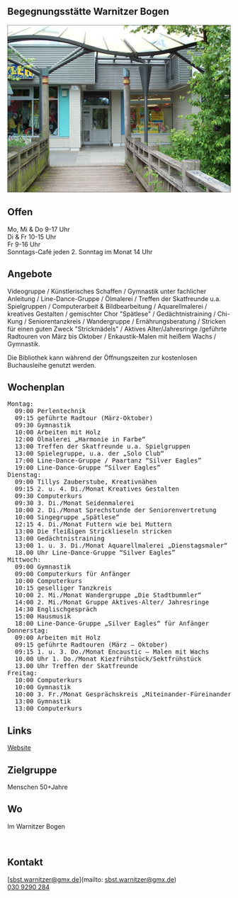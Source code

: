 ## Begegnungsstätte Warnitzer Bogen
<img id="topmedia" src="images/Warnitzer.jpg" />

## Offen
Mo, Mi & Do 9-17 Uhr<br>
Di & Fr 10-15 Uhr<br>
Fr 9-16 Uhr<br>
Sonntags-Café jeden 2. Sonntag im Monat 14 Uhr

## Angebote
Videogruppe / Künstlerisches Schaffen / Gymnastik unter fachlicher Anleitung / Line-Dance-Gruppe / Ölmalerei / Treffen der Skatfreunde u.a. Spielgruppen / Computerarbeit & Bildbearbeitung / Aquarellmalerei / kreatives Gestalten / gemischter Chor "Spätlese" / Gedächtnistraining / Chi-Kung / Seniorentanzkreis / Wandergruppe / Ernährungsberatung / Stricken für einen guten Zweck "Strickmädels" / Aktives Alter/Jahresringe /geführte Radtouren von März bis Oktober / Enkaustik-Malen mit heißem Wachs / Gymnastik. <br>

Die Bibliothek kann während der Öffnungszeiten zur kostenlosen Buchausleihe genutzt werden. <br>

## Wochenplan
<pre id="weeklyschedule">
Montag:
  09:00 Perlentechnik
  09:15 geführte Radtour (März-Oktober) 
  09:30 Gymnastik 
  10:00 Arbeiten mit Holz 
  12:00 Ölmalerei „Harmonie in Farbe“ 
  13:00 Treffen der Skatfreunde u.a. Spielgruppen
  13:00 Spielegruppe, u.a. der „Solo Club“
  17:00 Line-Dance-Gruppe / Paartanz “Silver Eagles”
  19:00 Line-Dance-Gruppe “Silver Eagles”
Dienstag:
  09:00 Tillys Zauberstube, Kreativnähen 
  09:15 2. u. 4. Di./Monat Kreatives Gestalten 
  09:30 Computerkurs 
  09:30 3. Di./Monat Seidenmalerei
  10:00 2. Di./Monat Sprechstunde der Seniorenvertretung 
  10:00 Singegruppe „Spätlese“ 
  12:15 4. Di./Monat Futtern wie bei Muttern
  13:00 Die fleißigen Stricklieseln stricken 
  13:00 Gedächtnistraining 
  13:00 1. u. 3. Di./Monat Aquarellmalerei „Dienstagsmaler“
  18.00 Uhr Line-Dance-Gruppe “Silver Eagles”
Mittwoch:
  09:00 Gymnastik 
  09:00 Computerkurs für Anfänger 
  10:00 Computerkurs 
  10:15 geselliger Tanzkreis 
  10:00 2. Mi./Monat Wandergruppe „Die Stadtbummler“ 
  14:00 2. Mi./Monat Gruppe Aktives-Alter/ Jahresringe
  14:30 Englischgespräch
  15:00 Hausmusik
  18:00 Line-Dance-Gruppe „Silver Eagles“ für Anfänger
Donnerstag:
  09:00 Arbeiten mit Holz 
  09:15 geführte Radtouren (März – Oktober) 
  09:15 1. u. 3. Do./Monat Encaustic – Malen mit Wachs
  10.00 Uhr 1. Do./Monat Kiezfrühstück/Sektfrühstück
  13.00 Uhr Treffen der Skatfreunde
Freitag:
  10:00 Computerkurs 
  10:00 Gymnastik 
  10:00 3. Fr./Monat Gesprächskreis „Miteinander-Füreinander"
  13:00 Gymnastik
  13:00 Computerkurs 
</pre>

## Links
<a class="external_link" href="https://www.vav-hhausen.de/SBS-Warnitzer-Bogen/sbst-warnitzer-start.html">Website</a>

## Zielgruppe
Menschen 50+Jahre

## Wo
Im Warnitzer Bogen
<div id="gmap"></div>
<script>window.onload = showMap('Warnitzer Str. 8, 13057 Berlin', 0, 'gmap_mini')</script><br>

## Kontakt
[sbst.warnitzer@gmx.de](mailto: sbst.warnitzer@gmx.de)<br>
<a href="tel:++49 309290284 "> 030 9290 284</a>

